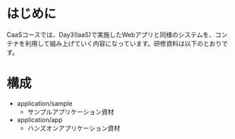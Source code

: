 # はじめに
CaaSコースでは、Day3(IaaS)で実施したWebアプリと同様のシステムを、コンテナを利用して組み上げていく内容になっています。研修資料は以下のとおりです。

# 構成
- application/sample
  - サンプルアプリケーション資材
- application/app
  - ハンズオンアプリケーション資材

